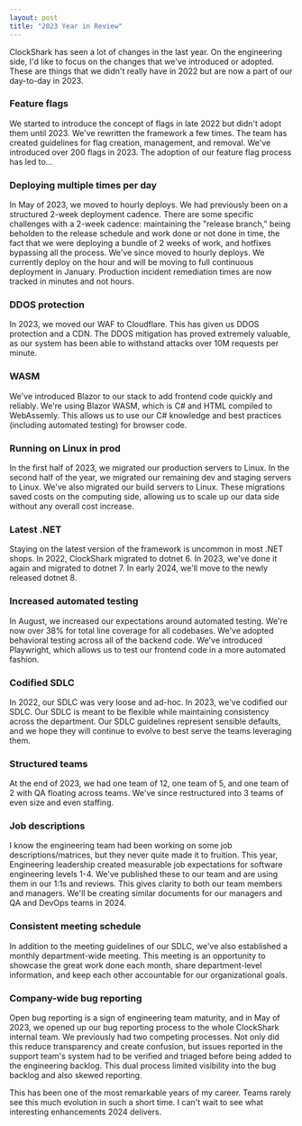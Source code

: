 ```yaml
---
layout: post
title: "2023 Year in Review"
---
```


ClockShark has seen a lot of changes in the last year. On the engineering side, I'd like to focus on the changes that we've introduced or adopted. These are things that we didn't really have in 2022 but are now a part of our day-to-day in 2023.

### Feature flags
We started to introduce the concept of flags in late 2022 but didn't adopt them until 2023. We've rewritten the framework a few times. The team has created guidelines for flag creation, management, and removal. We've introduced over 200 flags in 2023. The adoption of our feature flag process has led to...

### Deploying multiple times per day
In May of 2023, we moved to hourly deploys. We had previously been on a structured 2-week deployment cadence. There are some specific challenges with a 2-week cadence: maintaining the "release branch," being beholden to the release schedule and work done or not done in time, the fact that we were deploying a bundle of 2 weeks of work, and hotfixes bypassing all the process. We've since moved to hourly deploys. We currently deploy on the hour and will be moving to full continuous deployment in January. Production incident remediation times are now tracked in minutes and not hours.

### DDOS protection
In 2023, we moved our WAF to Cloudflare. This has given us DDOS protection and a CDN. The DDOS mitigation has proved extremely valuable, as our system has been able to withstand attacks over 10M requests per minute.

### WASM
We've introduced Blazor to our stack to add frontend code quickly and reliably. We're using Blazor WASM, which is C# and HTML compiled to WebAssemly. This allows us to use our C# knowledge and best practices (including automated testing) for browser code. 

### Running on Linux in prod
In the first half of 2023, we migrated our production servers to Linux. In the second half of the year, we migrated our remaining dev and staging servers to Linux. We've also migrated our build servers to Linux. These migrations saved costs on the computing side, allowing us to scale up our data side without any overall cost increase.

### Latest .NET
Staying on the latest version of the framework is uncommon in most .NET shops. In 2022, ClockShark migrated to dotnet 6. In 2023, we've done it again and migrated to dotnet 7. In early 2024, we'll move to the newly released dotnet 8.

### Increased automated testing
In August, we increased our expectations around automated testing. We're now over 38% for total line coverage for all codebases. We've adopted behavioral testing across all of the backend code. We've introduced Playwright, which allows us to test our frontend code in a more automated fashion.

### Codified SDLC
In 2022, our SDLC was very loose and ad-hoc. In 2023, we've codified our SDLC. Our SDLC is meant to be flexible while maintaining consistency across the department. Our SDLC guidelines represent sensible defaults, and we hope they will continue to evolve to best serve the teams leveraging them.

### Structured teams
At the end of 2023, we had one team of 12, one team of 5, and one team of 2 with QA floating across teams. We've since restructured into 3 teams of even size and even staffing. 

### Job descriptions
I know the engineering team had been working on some job descriptions/matrices, but they never quite made it to fruition. This year, Engineering leadership created measurable job expectations for software engineering levels 1-4. We've published these to our team and are using them in our 1:1s and reviews. This gives clarity to both our team members and managers. We'll be creating similar documents for our managers and QA and DevOps teams in 2024.

### Consistent meeting schedule
In addition to the meeting guidelines of our SDLC, we've also established a monthly department-wide meeting. This meeting is an opportunity to showcase the great work done each month, share department-level information, and keep each other accountable for our organizational goals.

### Company-wide bug reporting
Open bug reporting is a sign of engineering team maturity, and in May of 2023, we opened up our bug reporting process to the whole ClockShark internal team. We previously had two competing processes. Not only did this reduce transparency and create confusion, but issues reported in the support team's system had to be verified and triaged before being added to the engineering backlog. This dual process limited visibility into the bug backlog and also skewed reporting.

This has been one of the most remarkable years of my career. Teams rarely see this much evolution in such a short time. I can't wait to see what interesting enhancements 2024 delivers.